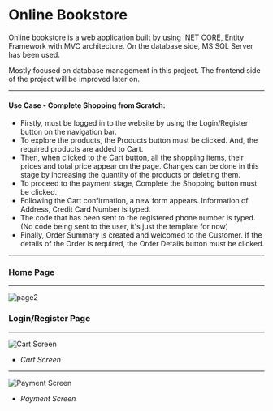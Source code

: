 # Online Bookstore
Online bookstore is a web application built by using .NET CORE, Entity Framework with MVC architecture. On the database side, MS SQL Server has been used.

Mostly focused on database management in this project. The frontend side of the project will be improved later on.

------------

#### Use Case - Complete Shopping from Scratch:
- Firstly, must be logged in to the website by using the Login/Register button on the navigation bar.
- To explore the products, the Products button must be clicked. And, the required products are added to Cart.
- Then, when clicked to the Cart button, all the shopping items, their prices and total price appear on the page. Changes can be done in this stage by increasing the quantity of the products or deleting them.
- To proceed to the payment stage, Complete the Shopping button must be clicked.
- Following the Cart confirmation, a new form appears. Information of Address, Credit Card Number is typed.
- The code that has been sent to the registered phone number is typed. (No code being sent to the user, it's just the template for now)
- Finally, Order Summary is created and welcomed to the Customer. If the details of the Order is required, the Order Details button must be clicked.


------------

### Home Page
------------
![page2](readme/page2.png)

 ### Login/Register Page
------------
![Cart Screen](https://i.hizliresim.com/cVmvRV.png)
- *Cart Screen*

------------
![Payment Screen](https://i.hizliresim.com/BjhUO1.png)
- *Payment Screen*
